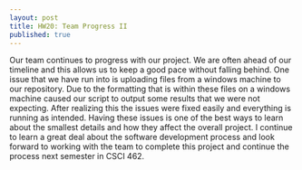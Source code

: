 ```yaml
---
layout: post
title: HW20: Team Progress II
published: true
---
```


Our team continues to progress with our project. We are often ahead of our timeline and this allows us to keep a good pace without falling behind. One issue that we have run into is uploading files from a windows machine to our repository. Due to the formatting that is within these files on a windows machine caused our script to output some results that we were not expecting. After realizing this the issues were fixed easily and everything is running as intended. Having these issues is one of the best ways to learn about the smallest details and how they affect the overall project. I continue to learn a great deal about the software development process and look forward to working with the team to complete this project and continue the process next semester in CSCI 462.
